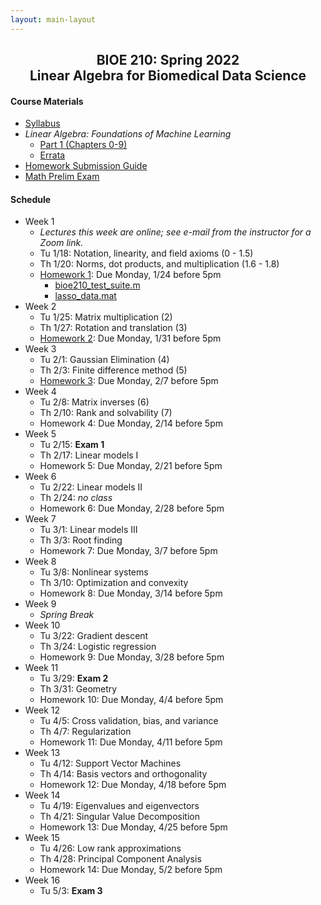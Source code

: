 ```yaml
---
layout: main-layout
---
```


<link href="style.css" rel="stylesheet">

<center>
<h2>BIOE 210: Spring 2022<br>
Linear Algebra for Biomedical Data Science</h2>
</center>

#### Course Materials
* [Syllabus](files/BIOE210_Sp22_Syllabus.pdf)
* *Linear Algebra: Foundations of Machine Learning*
  - [Part 1 (Chapters 0-9)](files/LAML_Part1.pdf)
  - [Errata](errata.md)
* [Homework Submission Guide](files/BIOE210_Homework_Submission_Guide.pdf)
* [Math Prelim Exam](/files/PrelimExam.pdf)

#### Schedule

* Week 1
  - *Lectures this week are online; see e-mail from the instructor for a Zoom link.*
  - Tu 1/18: Notation, linearity, and field axioms (0 - 1.5)
  - Th 1/20: Norms, dot products, and multiplication (1.6 - 1.8)
  - [Homework 1](files/Homework01.pdf): Due Monday, 1/24 before 5pm
    - [bioe210_test_suite.m](files/bioe210_test_suite.m)
    - [lasso_data.mat](files/lasso_data.mat)
* Week 2
  - Tu 1/25: Matrix multiplication (2)
  - Th 1/27: Rotation and translation (3)
  - [Homework 2](files/Homework02.pdf): Due Monday, 1/31 before 5pm
* Week 3
  - Tu 2/1: Gaussian Elimination (4)
  - Th 2/3: Finite difference method (5)
  - [Homework 3](files/Homework03.pdf): Due Monday, 2/7 before 5pm
* Week 4
  - Tu 2/8: Matrix inverses (6)
  - Th 2/10: Rank and solvability (7)
  - Homework 4: Due Monday, 2/14 before 5pm
* Week 5
  - Tu 2/15: **Exam 1**
  - Th 2/17: Linear models I
  - Homework 5: Due Monday, 2/21 before 5pm
* Week 6
  - Tu 2/22: Linear models II
  - Th 2/24: *no class*
  - Homework 6: Due Monday, 2/28 before 5pm
* Week 7
  - Tu 3/1: Linear models III
  - Th 3/3: Root finding
  - Homework 7: Due Monday, 3/7 before 5pm
* Week 8
  - Tu 3/8: Nonlinear systems
  - Th 3/10: Optimization and convexity
  - Homework 8: Due Monday, 3/14 before 5pm
* Week 9
  - *Spring Break*
* Week 10
  - Tu 3/22: Gradient descent
  - Th 3/24: Logistic regression
  - Homework 9: Due Monday, 3/28 before 5pm
* Week 11
  - Tu 3/29: **Exam 2**
  - Th 3/31: Geometry
  - Homework 10: Due Monday, 4/4 before 5pm
* Week 12
  - Tu 4/5: Cross validation, bias, and variance
  - Th 4/7: Regularization
  - Homework 11: Due Monday, 4/11 before 5pm
* Week 13
  - Tu 4/12: Support Vector Machines
  - Th 4/14: Basis vectors and orthogonality
  - Homework 12: Due Monday, 4/18 before 5pm
* Week 14
  - Tu 4/19: Eigenvalues and eigenvectors
  - Th 4/21: Singular Value Decomposition
  - Homework 13: Due Monday, 4/25 before 5pm
* Week 15
  - Tu 4/26: Low rank approximations
  - Th 4/28: Principal Component Analysis
  - Homework 14: Due Monday, 5/2 before 5pm
* Week 16
  - Tu 5/3: **Exam 3**
